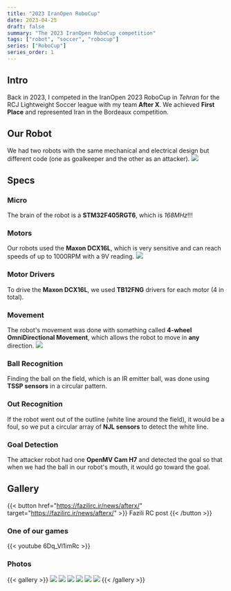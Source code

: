 ```yaml
---
title: "2023 IranOpen RoboCup"
date: 2023-04-25
draft: false
summary: "The 2023 IranOpen RoboCup competition"
tags: ["robot", "soccer", "robocup"]
series: ["RoboCup"]
series_order: 1
---
```


## Intro
Back in 2023, I competed in the IranOpen 2023 RoboCup in *Tehran* for the RCJ Lightweight Soccer league with my team **After X**. We achieved **First Place** and represented Iran in the Bordeaux competition.

## Our Robot
We had two robots with the same mechanical and electrical design but different code (one as goalkeeper and the other as an attacker).
<img class="thumbnailshadow" src="featured.jpg">

## Specs

### Micro
The brain of the robot is a **STM32F405RGT6**, which is *168MHz*!!!

### Motors
Our robots used the **Maxon DCX16L**, which is very sensitive and can reach speeds of up to 1000RPM with a 9V reading.
<img class="thumbnailshadow" src="MaxonDCX16L.jpg">

### Motor Drivers
To drive the **Maxon DCX16L**, we used **TB12FNG** drivers for each motor (4 in total).

### Movement
The robot's movement was done with something called **4-wheel OmniDirectional Movement**, which allows the robot to move in **any** direction.
<img class="thumbnailshadow" src="omniwheel.jpg">

### Ball Recognition
Finding the ball on the field, which is an IR emitter ball, was done using **TSSP sensors** in a circular pattern.

### Out Recognition
If the robot went out of the outline (white line around the field), it would be a foul, so we put a circular array of **NJL sensors** to detect the white line.

### Goal Detection
The attacker robot had one **OpenMV Cam H7** and detected the goal so that when we had the ball in our robot's mouth, it would go toward the goal.

## Gallery
{{< button href="https://fazilirc.ir/news/afterx/" target="https://fazilirc.ir/news/afterx/" >}}
Fazili RC post
{{< /button >}}

### One of our games
{{< youtube 6Dq_Vl1imRc >}}

### Photos

{{< gallery >}}
  <img src="arivie.jpg" class="grid-w33" />
  <img src="photo.jpg" class="grid-w33" />
  <img src="photoarive.jpg" class="grid-w33" />
  <img src="robot.jpg" class="grid-w33" />
  <img src="tdp.jpg" 
  class="grid-w33" />
  <img src="trophy.jpg" 
  class="grid-w33" />
{{< /gallery >}}
